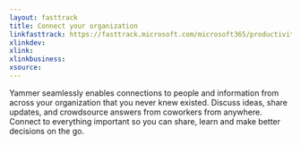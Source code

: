 ```yaml
---
layout: fasttrack
title: Connect your organization
linkfasttrack: https://fasttrack.microsoft.com/microsoft365/productivitylibrary/Connect-your-organization 
xlinkdev: 
xlink: 
xlinkbusiness: 
xsource: 
---
```

Yammer seamlessly enables connections to people and information from across your organization that you never knew existed. Discuss ideas, share updates, and crowdsource answers from coworkers from anywhere. Connect to everything important so you can share, learn and make better decisions on the go.